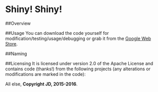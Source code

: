 # Shiny! Shiny!

##Overview

##Usage
You can download the code yourself for modification/testing/usage/debugging or grab it from the [Google Web Store](https://chrome.google.com/webstore/).

##Naming

##Licensing
It is licensed under version 2.0 of the Apache License and contains code (thanks!) from the following projects (any alterations or modifications are marked in the code):

All else, __Copyright JD, 2015-2016__.

